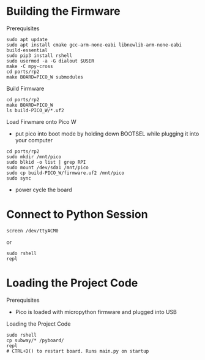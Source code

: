 Building the Firmware
=======================
Prerequisites
```
sudo apt update
sudo apt install cmake gcc-arm-none-eabi libnewlib-arm-none-eabi build-essential
sudo pip3 install rshell
sudo usermod -a -G dialout $USER
make -C mpy-cross
cd ports/rp2
make BOARD=PICO_W submodules
```
Build Firmware
```
cd ports/rp2
make BOARD=PICO_W
ls build-PICO_W/*.uf2
```
Load Firwmare onto Pico W
- put pico into boot mode by holding down BOOTSEL while plugging it into your computer
```
cd ports/rp2
sudo mkdir /mnt/pico
sudo blkid -o list | grep RPI
sudo mount /dev/sda1 /mnt/pico
sudo cp build-PICO_W/firmware.uf2 /mnt/pico
sudo sync
```
- power cycle the board

Connect to Python Session
=======================
```
screen /dev/ttyACM0
```
or
```
sudo rshell
repl
```

Loading the Project Code
=======================
Prerequisites
- Pico is loaded with micropython firmware and plugged into USB

Loading the Project Code
```
sudo rshell
cp subway/* /pyboard/
repl
# CTRL+D() to restart board. Runs main.py on startup
```